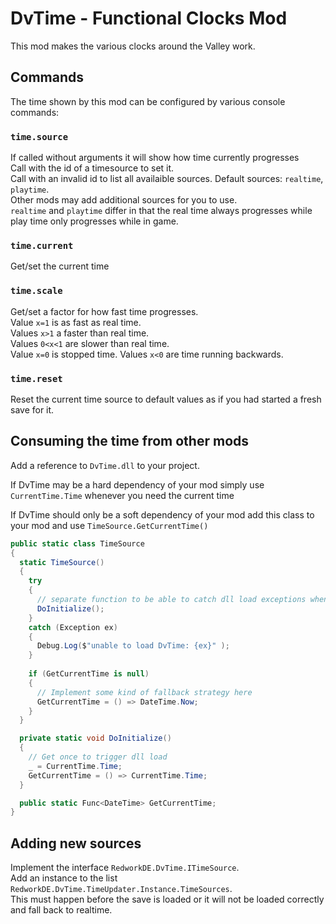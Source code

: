# DvTime - Functional Clocks Mod
This mod makes the various clocks around the Valley work.

## Commands
The time shown by this mod can be configured by various console commands:

### `time.source`
If called without arguments it will show how time currently progresses  
Call with the id of a timesource to set it.  
Call with an invalid id to list all availaible sources. Default sources: `realtime`, `playtime`.  
Other mods may add additional sources for you to use.  
`realtime` and `playtime` differ in that the real time always progresses while play time only progresses while in game.

### `time.current`
Get/set the current time

### `time.scale`
Get/set a factor for how fast time progresses.  
Value `x=1` is as fast as real time.  
Values `x>1` a faster than real time.  
Values `0<x<1` are slower than real time.  
Value `x=0` is stopped time.
Values `x<0` are time running backwards.  

### `time.reset`
Reset the current time source to default values as if you had started a fresh save for it.

## Consuming the time from other mods
Add a reference to `DvTime.dll` to your project.  

If DvTime may be a hard dependency of your mod simply use `CurrentTime.Time` whenever you need the current time

If DvTime should only be a soft dependency of your mod add this class to your mod and use `TimeSource.GetCurrentTime()`
```cs
public static class TimeSource
{
  static TimeSource()
  {
    try
    {
      // separate function to be able to catch dll load exceptions when DvTime is not installed
      DoInitialize();
    }
    catch (Exception ex)
    {
      Debug.Log($"unable to load DvTime: {ex}" );
    }
    
    if (GetCurrentTime is null)
    {
      // Implement some kind of fallback strategy here
      GetCurrentTime = () => DateTime.Now;
    }
  }

  private static void DoInitialize()
  {
    // Get once to trigger dll load
    _ = CurrentTime.Time;
    GetCurrentTime = () => CurrentTime.Time;
  }

  public static Func<DateTime> GetCurrentTime;
}
```

## Adding new sources
Implement the interface `RedworkDE.DvTime.ITimeSource`.  
Add an instance to the list `RedworkDE.DvTime.TimeUpdater.Instance.TimeSources`.  
This must happen before the save is loaded or it will not be loaded correctly and fall back to realtime.  
